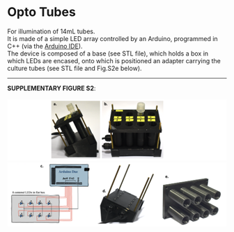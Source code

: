 
# Opto Tubes
For illumination of 14mL tubes. </br>
It is made of a simple LED array controlled by an Arduino, programmed in C++ (via the [Arduino IDE](https://www.arduino.cc/en/software)). </br>
The device is composed of a base (see STL file), which holds a box in which LEDs are encased, onto which is positioned an adapter carrying the culture tubes (see STL file and Fig.S2e below). </br>

___
**SUPPLEMENTARY FIGURE S2**: </br></br>
![](FIGS2A_optotubes.png)
![](FIGS2C_optotubes.png)


